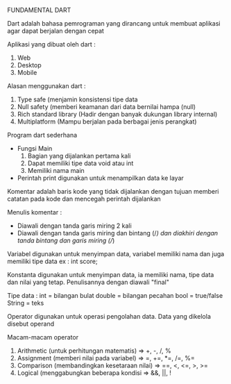 FUNDAMENTAL DART

Dart adalah bahasa pemrograman yang dirancang untuk membuat aplikasi agar dapat berjalan dengan cepat

Aplikasi yang dibuat oleh dart : 
1. Web
2. Desktop
3. Mobile

Alasan menggunakan dart : 
1. Type safe (menjamin konsistensi tipe data
2. Null safety (memberi keamanan dari data bernilai hampa (null)
3. Rich standard library (Hadir dengan banyak dukungan library internal)
4. Multiplatform (Mampu berjalan pada berbagai jenis perangkat)

Program dart sederhana
- Fungsi Main
  1. Bagian yang dijalankan pertama kali
  2. Dapat memiliki tipe data void atau int
  3. Memiliki nama main
- Perintah print digunakan untuk menampilkan data ke layar

Komentar adalah baris kode yang tidak dijalankan dengan tujuan memberi catatan pada kode dan mencegah perintah dijalankan 

Menulis komentar : 
- Diawali dengan tanda garis miring 2 kali 
- Diawali dengan tanda garis miring dan bintang (/*) dan diakhiri dengan tanda bintang dan garis miring (/*)

Variabel digunakan untuk menyimpan data, variabel memiliki nama dan juga memiliki tipe data 
ex : int score;

Konstanta digunakan untuk menyimpan data, ia memiliki nama, tipe data dan nilai yang tetap. Penulisannya dengan diawali "final"


Tipe data : 
int = bilangan bulat
double = bilangan pecahan 
bool = true/false
String = teks

Operator digunakan untuk operasi pengolahan data. Data yang dikelola disebut operand

Macam-macam operator 
1. Arithmetic (untuk perhitungan matematis) 
   => +, -, /, %
2. Assignment (memberi nilai pada variabel)
   => =, +=, *=, /=, %=
3. Comparison (membandingkan kesetaraan nilai)
   => ==, <, <=, >, >=
4. Logical (menggabungkan beberapa kondisi
   => &&, ||, !
   